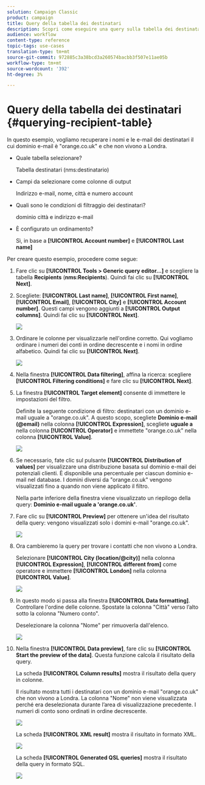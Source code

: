 ```yaml
---
solution: Campaign Classic
product: campaign
title: Query della tabella dei destinatari
description: Scopri come eseguire una query sulla tabella dei destinatari
audience: workflow
content-type: reference
topic-tags: use-cases
translation-type: tm+mt
source-git-commit: 972885c3a38bcd3a260574bacbb3f507e11ae05b
workflow-type: tm+mt
source-wordcount: '392'
ht-degree: 3%

---
```



# Query della tabella dei destinatari {#querying-recipient-table}

In questo esempio, vogliamo recuperare i nomi e le e-mail dei destinatari il cui dominio e-mail è &quot;orange.co.uk&quot; e che non vivono a Londra.

* Quale tabella selezionare?

   Tabella destinatari (nms:destinatario)

* Campi da selezionare come colonne di output

   Indirizzo e-mail, nome, città e numero account

* Quali sono le condizioni di filtraggio dei destinatari?

   dominio città e indirizzo e-mail

* È configurato un ordinamento?

   Sì, in base a **[!UICONTROL Account number]** e **[!UICONTROL Last name]**

Per creare questo esempio, procedere come segue:

1. Fare clic su **[!UICONTROL Tools > Generic query editor...]** e scegliere la tabella **Recipients** (**nms:Recipients**). Quindi fai clic su **[!UICONTROL Next]**.
1. Scegliete: **[!UICONTROL Last name]**, **[!UICONTROL First name]**, **[!UICONTROL Email]**, **[!UICONTROL City]** e **[!UICONTROL Account number]**. Questi campi vengono aggiunti a **[!UICONTROL Output columns]**. Quindi fai clic su **[!UICONTROL Next]**.

   ![](assets/query_editor_03.png)

1. Ordinare le colonne per visualizzarle nell&#39;ordine corretto. Qui vogliamo ordinare i numeri dei conti in ordine decrescente e i nomi in ordine alfabetico. Quindi fai clic su **[!UICONTROL Next]**.

   ![](assets/query_editor_04.png)

1. Nella finestra **[!UICONTROL Data filtering]**, affina la ricerca: scegliere **[!UICONTROL Filtering conditions]** e fare clic su **[!UICONTROL Next]**.
1. La finestra **[!UICONTROL Target element]** consente di immettere le impostazioni del filtro.

   Definite la seguente condizione di filtro: destinatari con un dominio e-mail uguale a &quot;orange.co.uk&quot;. A questo scopo, scegliete **Dominio e-mail (@email)** nella colonna **[!UICONTROL Expression]**, scegliete **uguale a** nella colonna **[!UICONTROL Operator]** e immettete &quot;orange.co.uk&quot; nella colonna **[!UICONTROL Value]**.

   ![](assets/query_editor_05.png)

1. Se necessario, fate clic sul pulsante **[!UICONTROL Distribution of values]** per visualizzare una distribuzione basata sul dominio e-mail dei potenziali clienti. È disponibile una percentuale per ciascun dominio e-mail nel database. I domini diversi da &quot;orange.co.uk&quot; vengono visualizzati fino a quando non viene applicato il filtro.

   Nella parte inferiore della finestra viene visualizzato un riepilogo della query: **Dominio e-mail uguale a &#39;orange.co.uk&#39;**.

1. Fare clic su **[!UICONTROL Preview]** per ottenere un&#39;idea del risultato della query: vengono visualizzati solo i domini e-mail &quot;orange.co.uk&quot;.

   ![](assets/query_editor_nveau_17.png)

1. Ora cambieremo la query per trovare i contatti che non vivono a Londra.

   Selezionare **[!UICONTROL City (location/@city)]** nella colonna **[!UICONTROL Expression]**, **[!UICONTROL different from]** come operatore e immettere **[!UICONTROL London]** nella colonna **[!UICONTROL Value]**.

   ![](assets/query_editor_08.png)

1. In questo modo si passa alla finestra **[!UICONTROL Data formatting]**. Controllare l&#39;ordine delle colonne. Spostate la colonna &quot;Città&quot; verso l’alto sotto la colonna &quot;Numero conto&quot;.

   Deselezionare la colonna &quot;Nome&quot; per rimuoverla dall&#39;elenco.

   ![](assets/query_editor_nveau_15.png)

1. Nella finestra **[!UICONTROL Data preview]**, fare clic su **[!UICONTROL Start the preview of the data]**. Questa funzione calcola il risultato della query.

   La scheda **[!UICONTROL Column results]** mostra il risultato della query in colonne.

   Il risultato mostra tutti i destinatari con un dominio e-mail &quot;orange.co.uk&quot; che non vivono a Londra. La colonna &quot;Nome&quot; non viene visualizzata perché era deselezionata durante l’area di visualizzazione precedente. I numeri di conto sono ordinati in ordine decrescente.

   ![](assets/query_editor_nveau_12.png)

   La scheda **[!UICONTROL XML result]** mostra il risultato in formato XML.

   ![](assets/query_editor_nveau_13.png)

   La scheda **[!UICONTROL Generated QSL queries]** mostra il risultato della query in formato SQL.

   ![](assets/query_editor_nveau_14.png)

